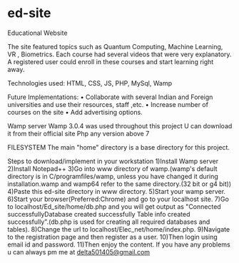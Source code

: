 # ed-site
Educational Website

The site featured topics such as Quantum Computing, Machine Learning, VR , Biometrics.
   Each course had several videos that were very explanatory.   
   A registered user could enroll in these courses and start learning right away.
 
   Technologies used:
   HTML, CSS, JS, PHP, MySql, Wamp
  
Future Implementations:
•	Collaborate with several Indian and Foreign universities and use their resources, staff ,etc.
•	Increase number of courses on the site
•	Add advertising options.

Wamp server
Wamp 3.0.4 was used throughout this project 
U can download it from their official site
Php any version above 7

FILESYSTEM
The main "home" directory is a base directory for this project.



Steps to download/implement in your workstation
1)Install Wamp server 
2)Install Notepad++
3)Go into www directory of wamp.(wamp's default directory is in C/programfiles/wamp, unless you have changed it during installation.wamp and wamp64 refer to the same directory.(32 bit or g4 bit))
4)Paste this ed-site directory in www directory.
5)Start your wamp server.
6)Start your browser(Preferred:Chrome) and go to your localhost site.
7)Go to localhost/Ed_site/home/db.php and you will get output as "Connected successfullyDatabase created successfully Table info created successfully".(db.php is used for creating all required databases and tables).
8)Change the url to localhost/Elec_net/home/index.php.
9)Navigate to the registration page and then register as a user.
10)Then login using email id and password. 
11)Then enjoy the content.
If you have any problems u can always pm me at delta501405@gmail.com
